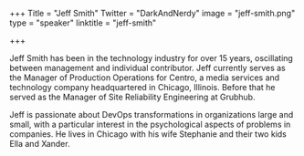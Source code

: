 +++
Title = "Jeff Smith"
Twitter = "DarkAndNerdy"
image = "jeff-smith.png"
type = "speaker"
linktitle = "jeff-smith"

+++

Jeff Smith has been in the technology industry for over 15 years, oscillating between management and individual contributor. Jeff currently serves as the Manager of Production Operations for Centro, a media services and technology company headquartered in Chicago, Illinois. Before that he served as the Manager of Site Reliability Engineering at Grubhub.

Jeff is passionate about DevOps transformations in organizations large and small, with a particular interest in the psychological aspects of problems in companies. He lives in Chicago with his wife Stephanie and their two kids Ella and Xander.
